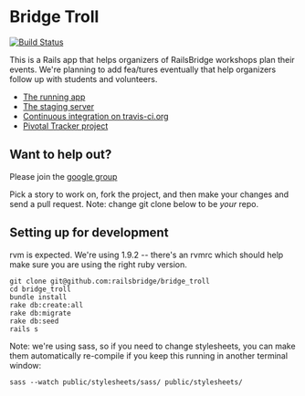 # Bridge Troll

[![Build Status](https://secure.travis-ci.org/railsbridge/bridge_troll.png)](http://travis-ci.org/railsbridge/bridge_troll)

This is a Rails app that helps organizers of RailsBridge workshops plan their events. We're planning to add fea/tures eventually that help organizers follow up with students and volunteers.

* [The running app](http://bridgetroll.herokuapp.com/)
* [The staging server](http://bridgetroll-staging.herokuapp.com/)
* [Continuous integration on
  travis-ci.org](http://travis-ci.org/railsbridge/bridge_troll)
* [Pivotal Tracker project](https://www.pivotaltracker.com/projects/388105)

## Want to help out?

Please join the [google group](http://groups.google.com/group/railsbridge-apps)

Pick a story to work on, fork the project, and then make your changes and send a pull request.  Note: change git clone below to be *your* repo.

## Setting up for development

rvm is expected.  We're using 1.9.2 -- there's an rvmrc which should help make sure you are using the right ruby version.

```
git clone git@github.com:railsbridge/bridge_troll
cd bridge_troll
bundle install
rake db:create:all
rake db:migrate
rake db:seed
rails s
```

Note: we're using sass, so if you need to change stylesheets, you can make them automatically re-compile if you keep this running in another terminal window:

```
sass --watch public/stylesheets/sass/ public/stylesheets/
```

